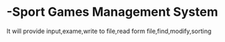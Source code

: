# -Sport Games Management System
It will provide input,exame,write to file,read form file,find,modify,sorting

